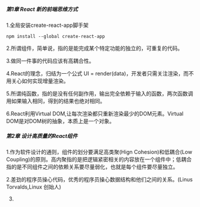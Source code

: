 #####  第1章 React 新的前端思维方式

1.全局安装create-react-app脚手架

```shell
npm install --global create-react-app
```

2.所谓组件，简单说，指的是能完成某个特定功能的独立的，可重复的代码。

3.做同一件事的代码应该有高耦合性。

4.React的理念，归结为一个公式 UI = render(data)，开发者只需关注渲染，而不用关心如何实现增量渲染。

5.所谓纯函数，指的是没有任何副作用，输出完全依赖于输入的函数，两次函数调用如果输入相同，得到的结果也绝对相同。

6.React利用Virtual DOM,让每次渲染都只重新渲染最少的DOM元素。Virtual DOM是对DOM树的抽象，本质上是一个对象。

##### 第2章 设计高质量的React组件

1.作为软件设计的通则，组件的划分要满足高类聚(Hign Cohesion)和低耦合(Low Coupling)的原则。高内聚指的是把逻辑紧密相关的内容放在一个组件中；低耦合指的是不同组件之间的依赖关系要尽量弱化，也就是每个组件要尽量独立。

2.差劲的程序员操心代码，优秀的程序员操心数据结构和他们之间的关系。(Linus Torvalds,Linux 创始人)

3.